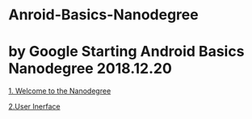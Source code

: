 # Anroid-Basics-Nanodegree
by Google
Starting Android Basics Nanodegree 2018.12.20
==============================================

[1. Welcome to the Nanodegree](https://github.com/KimJoon93/Anroid-Basics-Nanodegree/blob/Welcome-to-the-Nanodegree/README.md)

[2.User Inerface](https://github.com/KimJoon93/Anroid-Basics-Nanodegree/tree/2.User-Interface)
